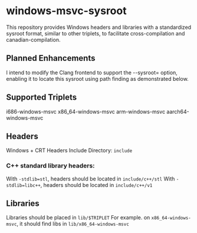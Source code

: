 # windows-msvc-sysroot

This repository provides Windows headers and libraries with a standardized sysroot format, similar to other triplets, to facilitate cross-compilation and canadian-compilation.

## Planned Enhancements
I intend to modify the Clang frontend to support the --sysroot= option, enabling it to locate this sysroot using path finding as demonstrated below.

## Supported Triplets
i686-windows-msvc
x86_64-windows-msvc
arm-windows-msvc
aarch64-windows-msvc

## Headers
Windows + CRT Headers Include Directory: ```include```

### C++ standard library headers:
With ```-stdlib=stl```, headers should be located in ```include/c++/stl```
With ```-stdlib=libc++```, headers should be located in ```include/c++/v1```

## Libraries
Libraries should be placed in ```lib/$TRIPLET```
For example. on ```x86_64-windows-msvc```, it should find libs in ```lib/x86_64-windows-msvc```
